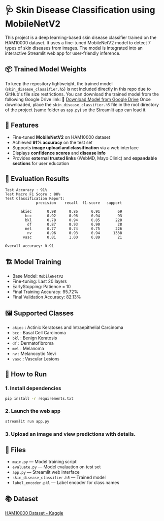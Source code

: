 # 🩺 Skin Disease Classification using MobileNetV2

This project is a deep learning-based skin disease classifier trained on the HAM10000 dataset. It uses a fine-tuned MobileNetV2 model to detect 7 types of skin diseases from images. The model is integrated into an interactive Streamlit web app for user-friendly inference.

## 📦 Trained Model Weights

To keep the repository lightweight, the trained model (`skin_disease_classifier.h5`) is not included directly in this repo due to GitHub's file size restrictions.
You can download the trained model from the following Google Drive link:
🔗 [Download Model from Google Drive](https://drive.google.com/drive/folders/1qAIy0MyHpfaMPai7JppAdPhmlDCZ2qVZ?usp=drive_link)
Once downloaded, place the `skin_disease_classifier.h5` file in the root directory of the project (same folder as `app.py`) so the Streamlit app can load it.

## 🚀 Features

- Fine-tuned **MobileNetV2** on HAM10000 dataset
- Achieved **91% accuracy** on the test set
- Supports **image upload and classification** via a web interface
- Displays **confidence scores** and **disease info**
- Provides **external trusted links** (WebMD, Mayo Clinic) and **expandable sections** for user education

## 🧪 Evaluation Results

```
Test Accuracy : 91%
Test Macro F1 Score : 88%
Test Classification Report:
              precision    recall  f1-score   support

       akiec       0.98      0.86      0.91        69
         bcc       0.92      0.96      0.94        93
         bkl       0.78      0.94      0.85       228
          df       0.87      0.93      0.90        28
         mel       0.77      0.74      0.75       226
          nv       0.96      0.93      0.94      1338
        vasc       0.81      1.00      0.89        21

Overall accuracy: 0.91
```

## 🏗️ Model Training

- Base Model: `MobileNetV2`
- Fine-tuning: Last 20 layers
- EarlyStopping: Patience = 10
- Final Training Accuracy: 95.72%
- Final Validation Accuracy: 82.13%

## 🖼️ Supported Classes

- `akiec` : Actinic Keratoses and Intraepithelial Carcinoma
- `bcc` : Basal Cell Carcinoma
- `bkl` : Benign Keratosis
- `df` : Dermatofibroma
- `mel` : Melanoma
- `nv` : Melanocytic Nevi
- `vasc` : Vascular Lesions

## 🧰 How to Run

### 1. Install dependencies
```bash
pip install -r requirements.txt
```

### 2. Launch the web app
```bash
streamlit run app.py
```

### 3. Upload an image and view predictions with details.

## 📁 Files

- `main.py` — Model training script
- `evaluate.py` — Model evaluation on test set
- `app.py` — Streamlit web interface
- `skin_disease_classifier.h5` — Trained model
- `label_encoder.pkl` — Label encoder for class names

## 📚 Dataset

[HAM10000 Dataset - Kaggle](https://www.kaggle.com/kmader/skin-cancer-mnist-ham10000)
